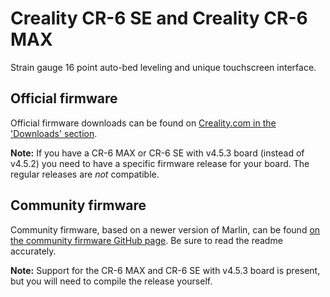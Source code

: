 # Creality CR-6 SE and Creality CR-6 MAX

Strain gauge 16 point auto-bed leveling and unique touchscreen interface.

## Official firmware 

Official firmware downloads can be found on [Creality.com in the 'Downloads' section](https://www.creality.com/download).

**Note:** If you have a CR-6 MAX or CR-6 SE with v4.5.3 board (instead of v4.5.2) you need to have a specific firmware release for your board. The regular releases are _not_ compatible.

## Community firmware

Community firmware, based on a newer version of Marlin, can be found [on the community firmware GitHub page](https://github.com/CR6Community/Marlin#readme). Be sure to read the readme accurately. 

**Note:** Support for the CR-6 MAX and CR-6 SE with v4.5.3 board is present, but you will need to compile the release yourself.
